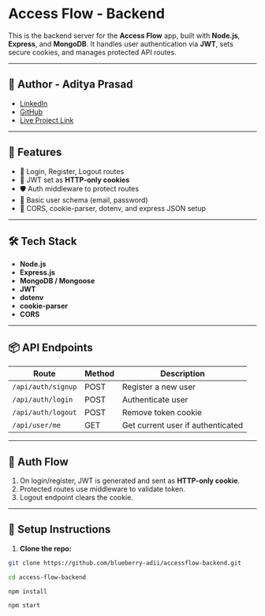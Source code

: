 # Access Flow - Backend

This is the backend server for the **Access Flow** app, built with **Node.js**, **Express**, and **MongoDB**. It handles user authentication via **JWT**, sets secure cookies, and manages protected API routes.

---

## 🧠 Author - Aditya Prasad

- [LinkedIn](https://www.linkedin.com/in/aditya-prasad-095ab9329)
- [GitHub](https://github.com/blueberry-adii)
- [Live Project Link](https://accessflow-app.netlify.app/)

---

## 🚀 Features

- 🔐 Login, Register, Logout routes
- 🍪 JWT set as **HTTP-only cookies**
- 🛡️ Auth middleware to protect routes
- 🧾 Basic user schema (email, password)
- 🎯 CORS, cookie-parser, dotenv, and express JSON setup

---

## 🛠️ Tech Stack

- **Node.js**
- **Express.js**
- **MongoDB / Mongoose**
- **JWT**
- **dotenv**
- **cookie-parser**
- **CORS**

---

## 📦 API Endpoints

| Route              | Method | Description                       |
| ------------------ | ------ | --------------------------------- |
| `/api/auth/signup` | POST   | Register a new user               |
| `/api/auth/login`  | POST   | Authenticate user                 |
| `/api/auth/logout` | POST   | Remove token cookie               |
| `/api/user/me`     | GET    | Get current user if authenticated |

---

## 🔐 Auth Flow

1. On login/register, JWT is generated and sent as **HTTP-only cookie**.
2. Protected routes use middleware to validate token.
3. Logout endpoint clears the cookie.

---

## 🔧 Setup Instructions

1. **Clone the repo:**

```bash
git clone https://github.com/blueberry-adii/accessflow-backend.git

cd access-flow-backend

npm install

npm start
```
